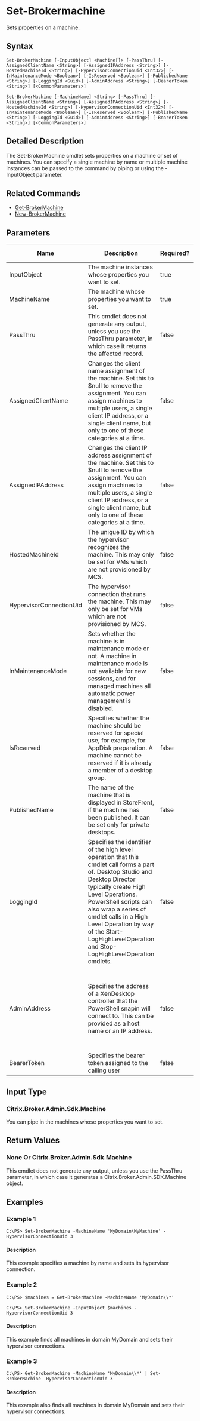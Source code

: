 ﻿
# Set-Brokermachine
Sets properties on a machine.
## Syntax
```
Set-BrokerMachine [-InputObject] <Machine[]> [-PassThru] [-AssignedClientName <String>] [-AssignedIPAddress <String>] [-HostedMachineId <String>] [-HypervisorConnectionUid <Int32>] [-InMaintenanceMode <Boolean>] [-IsReserved <Boolean>] [-PublishedName <String>] [-LoggingId <Guid>] [-AdminAddress <String>] [-BearerToken <String>] [<CommonParameters>]

Set-BrokerMachine [-MachineName] <String> [-PassThru] [-AssignedClientName <String>] [-AssignedIPAddress <String>] [-HostedMachineId <String>] [-HypervisorConnectionUid <Int32>] [-InMaintenanceMode <Boolean>] [-IsReserved <Boolean>] [-PublishedName <String>] [-LoggingId <Guid>] [-AdminAddress <String>] [-BearerToken <String>] [<CommonParameters>]
```
## Detailed Description
The Set-BrokerMachine cmdlet sets properties on a machine or set of machines. You can specify a single machine by name or multiple machine instances can be passed to the command by piping or using the -InputObject parameter.


## Related Commands

* [Get-BrokerMachine](./Get-BrokerMachine/)
* [New-BrokerMachine](./New-BrokerMachine/)
## Parameters
| Name   | Description | Required? | Pipeline Input | Default Value |
| --- | --- | --- | --- | --- |
| InputObject | The machine instances whose properties you want to set. | true | true (ByValue) |  |
| MachineName | The machine whose properties you want to set. | true | true (ByPropertyName) |  |
| PassThru | This cmdlet does not generate any output, unless you use the PassThru parameter, in which case it returns the affected record. | false | false | False |
| AssignedClientName | Changes the client name assignment of the machine. Set this to \$null to remove the assignment. You can assign machines to multiple users, a single client IP address, or a single client name, but only to one of these categories at a time. | false | false |  |
| AssignedIPAddress | Changes the client IP address assignment of the machine. Set this to \$null to remove the assignment. You can assign machines to multiple users, a single client IP address, or a single client name, but only to one of these categories at a time. | false | false |  |
| HostedMachineId | The unique ID by which the hypervisor recognizes the machine. This may only be set for VMs which are not provisioned by MCS. | false | false |  |
| HypervisorConnectionUid | The hypervisor connection that runs the machine. This may only be set for VMs which are not provisioned by MCS. | false | false |  |
| InMaintenanceMode | Sets whether the machine is in maintenance mode or not. A machine in maintenance mode is not available for new sessions, and for managed machines all automatic power management is disabled. | false | false |  |
| IsReserved | Specifies whether the machine should be reserved for special use, for example, for AppDisk preparation. A machine cannot be reserved if it is already a member of a desktop group. | false | false |  |
| PublishedName | The name of the machine that is displayed in StoreFront, if the machine has been published. It can be set only for private desktops. | false | false |  |
| LoggingId | Specifies the identifier of the high level operation that this cmdlet call forms a part of. Desktop Studio and Desktop Director typically create High Level Operations. PowerShell scripts can also wrap a series of cmdlet calls in a High Level Operation by way of the Start-LogHighLevelOperation and Stop-LogHighLevelOperation cmdlets. | false | false |  |
| AdminAddress | Specifies the address of a XenDesktop controller that the PowerShell snapin will connect to. This can be provided as a host name or an IP address. | false | false | Localhost. Once a value is provided by any cmdlet, this value will become the default. |
| BearerToken | Specifies the bearer token assigned to the calling user | false | false |  |

## Input Type

### Citrix.Broker.Admin.Sdk.Machine
You can pipe in the machines whose properties you want to set.
## Return Values

### None Or Citrix.Broker.Admin.Sdk.Machine
This cmdlet does not generate any output, unless you use the PassThru parameter, in which case it generates a Citrix.Broker.Admin.SDK.Machine object.
## Examples

### Example 1
```
C:\PS> Set-BrokerMachine -MachineName 'MyDomain\MyMachine' -HypervisorConnectionUid 3
```
#### Description
This example specifies a machine by name and sets its hypervisor connection.
### Example 2
```
C:\PS> $machines = Get-BrokerMachine -MachineName 'MyDomain\\*'

C:\PS> Set-BrokerMachine -InputObject $machines -HypervisorConnectionUid 3
```
#### Description
This example finds all machines in domain MyDomain and sets their hypervisor connections.
### Example 3
```
C:\PS> Get-BrokerMachine -MachineName 'MyDomain\\*' | Set-BrokerMachine -HypervisorConnectionUid 3
```
#### Description
This example also finds all machines in domain MyDomain and sets their hypervisor connections.
